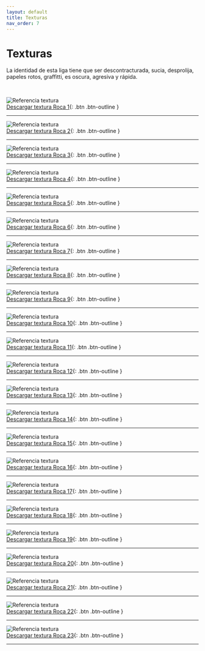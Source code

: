 ```yaml
---
layout: default
title: Texturas
nav_order: 7
---
```


# Texturas

La identidad de esta liga tiene que ser descontracturada, sucia, desprolija, papeles rotos, graffitti, es oscura, agresiva y rápida.

<br>

<img src="../../assets/images/texture-1.png" alt="Referencia textura"/><br>
[Descargar textura Roca 1](https://drive.google.com/uc?export=download&id=1BergE94LxQHkDaQTM4tl1zrz2POTKxRr){: .btn .btn-outline }

---------

<img src="../../assets/images/texture-2.png" alt="Referencia textura"/><br>
[Descargar textura Roca 2](https://drive.google.com/uc?export=download&id=1qjGZYuLZEXgJj7MN_v8j-jq8e4qq-SH8){: .btn .btn-outline }

---------

<img src="../../assets/images/texture-3.png" alt="Referencia textura"/><br>
[Descargar textura Roca 3](https://drive.google.com/uc?export=download&id=193gYUciEa9tRS8f67B8i7XPHJvrDn0XC){: .btn .btn-outline }

---------

<img src="../../assets/images/texture-4.png" alt="Referencia textura"/><br>
[Descargar textura Roca 4](https://drive.google.com/uc?export=download&id=1uxhmZeuKD-bzvfc45RGG73S2z0DTycrx){: .btn .btn-outline }

---------

<img src="../../assets/images/texture-5.png" alt="Referencia textura"/><br>
[Descargar textura Roca 5](https://drive.google.com/uc?export=download&id=1Y5cfYNXsvkQSHeTRiEzhkstBiJ1N2Nyg){: .btn .btn-outline }

---------

<img src="../../assets/images/texture-6.png" alt="Referencia textura"/><br>
[Descargar textura Roca 6](https://drive.google.com/uc?export=download&id=1W7nv1mDOtmTl19mjuZIn7U4InQUw9q0U){: .btn .btn-outline }

---------

<img src="../../assets/images/texture-7.png" alt="Referencia textura"/><br>
[Descargar textura Roca 7](https://drive.google.com/uc?export=download&id=10IXqD0nQ4N_G95Fqd5ZIQLLxBg46Hnpb){: .btn .btn-outline }

---------

<img src="../../assets/images/texture-8.png" alt="Referencia textura"/><br>
[Descargar textura Roca 8](https://drive.google.com/uc?export=download&id=1cCyT8UHpNnkWkUfI9YD7jmPhcpq3-4iu){: .btn .btn-outline }

---------

<img src="../../assets/images/texture-9.png" alt="Referencia textura"/><br>
[Descargar textura Roca 9](https://drive.google.com/uc?export=download&id=1asBs8HErwqXLwcO-ZoGpG16yzX7t7s-h){: .btn .btn-outline }

---------

<img src="../../assets/images/texture-10.png" alt="Referencia textura"/><br>
[Descargar textura Roca 10](https://drive.google.com/uc?export=download&id=1WZtOYlUYuDHb--BaUgtRkTdP2qTn1KjO){: .btn .btn-outline }

---------

<img src="../../assets/images/texture-11.png" alt="Referencia textura"/><br>
[Descargar textura Roca 11](https://drive.google.com/uc?export=download&id=1KPXc3wMaGbsQqaebvB0QapelFrhZJE18){: .btn .btn-outline }

---------

<img src="../../assets/images/texture-12.png" alt="Referencia textura"/><br>
[Descargar textura Roca 12](https://drive.google.com/uc?export=download&id=1c5avNXlkbVdxRFapyuFlGDFJVPR_EW73){: .btn .btn-outline }

---------

<img src="../../assets/images/texture-13.png" alt="Referencia textura"/><br>
[Descargar textura Roca 13](https://drive.google.com/uc?export=download&id=1bc3GhUoNgRDi9UauDQhC-l5O3aobsMiS){: .btn .btn-outline }

---------

<img src="../../assets/images/texture-14.png" alt="Referencia textura"/><br>
[Descargar textura Roca 14](https://drive.google.com/uc?export=download&id=1IXP5xqJT98Jr3eOZXp3HZzjG-fww9_FH){: .btn .btn-outline }

---------

<img src="../../assets/images/texture-15.png" alt="Referencia textura"/><br>
[Descargar textura Roca 15](https://drive.google.com/uc?export=download&id=1oojsoFe6UQgYtrhz1UZLgnT8hi7yHe-o){: .btn .btn-outline }

---------

<img src="../../assets/images/texture-16.png" alt="Referencia textura"/><br>
[Descargar textura Roca 16](https://drive.google.com/uc?export=download&id=18K72lkEU123eqSfgZ5G9O9zUX6mkjrk2){: .btn .btn-outline }

---------

<img src="../../assets/images/texture-17.png" alt="Referencia textura"/><br>
[Descargar textura Roca 17](https://drive.google.com/uc?export=download&id=1Pof9Z_jbzhNRszxasvCRAhltSyvcQKu3){: .btn .btn-outline }

---------

<img src="../../assets/images/texture-18.png" alt="Referencia textura"/><br>
[Descargar textura Roca 18](https://drive.google.com/uc?export=download&id=1Ja-KqjjdS9wxh7e33hAc4jihThbhFhzP){: .btn .btn-outline }

---------

<img src="../../assets/images/texture-19.png" alt="Referencia textura"/><br>
[Descargar textura Roca 19](https://drive.google.com/uc?export=download&id=10vM4gAxEs3AQcDXvmFkginF9rBkx6zJZ){: .btn .btn-outline }

---------

<img src="../../assets/images/texture-20.png" alt="Referencia textura"/><br>
[Descargar textura Roca 20](https://drive.google.com/uc?export=download&id=1MEog17mvTDhtiLhsSB6f_O1REtyNZvlV){: .btn .btn-outline }

---------

<img src="../../assets/images/texture-21.png" alt="Referencia textura"/><br>
[Descargar textura Roca 21](https://drive.google.com/uc?export=download&id=1UZKepjEqnQN-G6p8TBveA-GwTarFUrLt){: .btn .btn-outline }

---------

<img src="../../assets/images/texture-22.png" alt="Referencia textura"/><br>
[Descargar textura Roca 22](https://drive.google.com/uc?export=download&id=1D3kYWV_7XVX4OgJjYYeCtEy2ALfyXZEe){: .btn .btn-outline }

---------

<img src="../../assets/images/texture-23.png" alt="Referencia textura"/><br>
[Descargar textura Roca 23](https://drive.google.com/uc?export=download&id=1-m5EtwhBXEeKpyqv_cXpwnoWl2bN0XgN){: .btn .btn-outline }

---------